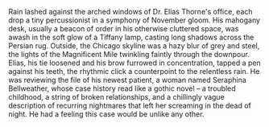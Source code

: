 Rain lashed against the arched windows of Dr. Elias Thorne's office, each drop a tiny percussionist in a symphony of November gloom.  His mahogany desk, usually a beacon of order in his otherwise cluttered space, was awash in the soft glow of a Tiffany lamp, casting long shadows across the Persian rug.  Outside, the Chicago skyline was a hazy blur of grey and steel, the lights of the Magnificent Mile twinkling faintly through the downpour.  Elias, his tie loosened and his brow furrowed in concentration, tapped a pen against his teeth, the rhythmic click a counterpoint to the relentless rain. He was reviewing the file of his newest patient, a woman named Seraphina Bellweather, whose case history read like a gothic novel – a troubled childhood, a string of broken relationships, and a chillingly vague description of recurring nightmares that left her screaming in the dead of night.  He had a feeling this case would be unlike any other.
